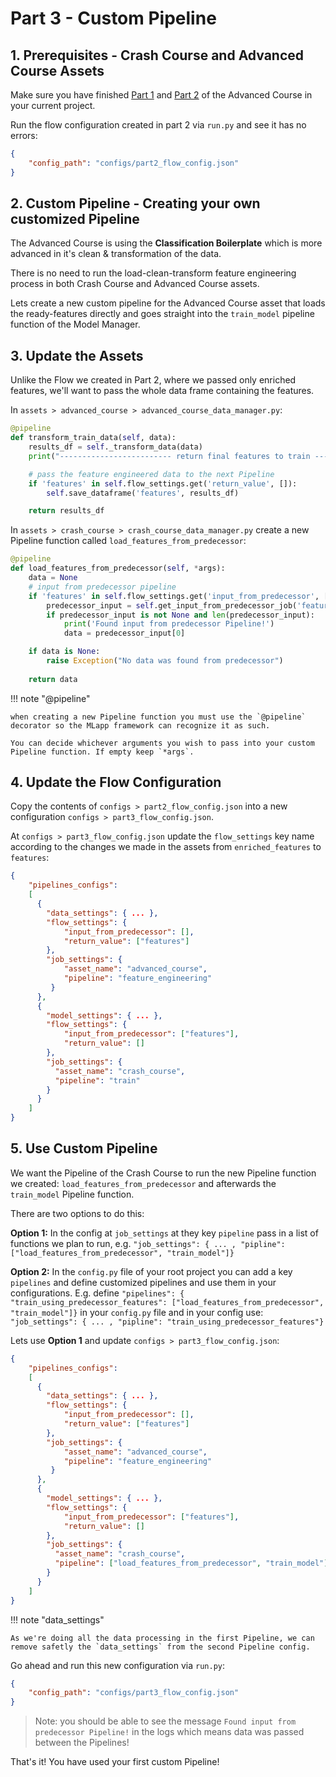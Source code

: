 # Part 3 - Custom Pipeline

## 1. Prerequisites - Crash Course and Advanced Course Assets

Make sure you have finished [Part 1](/advanced-topics/part-1-boilerplates) and [Part 2](/advanced-topics/part-2-flow) of the Advanced Course in your current project.

Run the flow configuration created in part 2 via `run.py` and see it has no errors:
```json
{
    "config_path": "configs/part2_flow_config.json"
}
```

## 2. Custom Pipeline - Creating your own customized Pipeline

The Advanced Course is using the **Classification Boilerplate** which is more advanced in it's clean & transformation of the data.

There is no need to run the load-clean-transform feature engineering process in both Crash Course and Advanced Course assets.

Lets create a new custom pipeline for the Advanced Course asset that loads the ready-features directly and goes straight into the `train_model` pipeline function of the Model Manager.


## 3. Update the Assets

Unlike the Flow we created in Part 2, where we passed only enriched features, we'll want to pass the whole data frame containing the features.

In `assets > advanced_course > advanced_course_data_manager.py`:

```python
@pipeline
def transform_train_data(self, data):
    results_df = self._transform_data(data)
    print("------------------------- return final features to train -------------------------")

    # pass the feature engineered data to the next Pipeline 
    if 'features' in self.flow_settings.get('return_value', []):
        self.save_dataframe('features', results_df)

    return results_df
```

In `assets > crash_course > crash_course_data_manager.py` create a new Pipeline function called `load_features_from_predecessor`:

```python
@pipeline
def load_features_from_predecessor(self, *args):
    data = None
    # input from predecessor pipeline
    if 'features' in self.flow_settings.get('input_from_predecessor', []):
        predecessor_input = self.get_input_from_predecessor_job('features')
        if predecessor_input is not None and len(predecessor_input):
            print('Found input from predecessor Pipeline!')
            data = predecessor_input[0]

    if data is None:
        raise Exception("No data was found from predecessor")
    
    return data
```

!!! note "@pipeline"
    
    when creating a new Pipeline function you must use the `@pipeline` decorator so the MLapp framework can recognize it as such.
    
    You can decide whichever arguments you wish to pass into your custom Pipeline function. If empty keep `*args`.


## 4. Update the Flow Configuration

Copy the contents of `configs > part2_flow_config.json` into a new configuration `configs > part3_flow_config.json`.

At `configs > part3_flow_config.json` update the `flow_settings` key name according to the changes we made in the assets from `enriched_features` to `features`:

```json
{
    "pipelines_configs": 
    [
      { 
        "data_settings": { ... },
        "flow_settings": {
            "input_from_predecessor": [],
            "return_value": ["features"]
        },
        "job_settings": { 
            "asset_name": "advanced_course",
            "pipeline": "feature_engineering"
         }
      },
      {
        "model_settings": { ... },
        "flow_settings": {
            "input_from_predecessor": ["features"],
            "return_value": []
        }, 
        "job_settings": { 
          "asset_name": "crash_course",
          "pipeline": "train" 
        } 
      }
    ]
}
```

## 5. Use Custom Pipeline

We want the Pipeline of the Crash Course to run the new Pipeline function we created: `load_features_from_predecessor` and afterwards the  `train_model` Pipeline function.

There are two options to do this:

**Option 1:** In the config at `job_settings` at they key `pipeline` pass in a list of functions we plan to run, e.g.
`"job_settings": { ... , "pipline": ["load_features_from_predecessor", "train_model"]}`

**Option 2:** In the `config.py` file of your root project you can add a key `pipelines` and define customized pipelines and use them in your configurations. E.g. define `"pipelines": { "train_using_predecessor_features": ["load_features_from_predecessor", "train_model"]}` in your `config.py` file and in your config use: `"job_settings": { ... , "pipline": "train_using_predecessor_features"}`

Lets use **Option 1** and update `configs > part3_flow_config.json`:
```json
{
    "pipelines_configs": 
    [
      { 
        "data_settings": { ... },
        "flow_settings": {
            "input_from_predecessor": [],
            "return_value": ["features"]
        },
        "job_settings": { 
            "asset_name": "advanced_course",
            "pipeline": "feature_engineering"
         }
      },
      {
        "model_settings": { ... },
        "flow_settings": {
            "input_from_predecessor": ["features"],
            "return_value": []
        }, 
        "job_settings": { 
          "asset_name": "crash_course",
          "pipeline": ["load_features_from_predecessor", "train_model"] 
        } 
      }
    ]
}
```

!!! note "data_settings"

    As we're doing all the data processing in the first Pipeline, we can remove safetly the `data_settings` from the second Pipeline config.


Go ahead and run this new configuration via `run.py`:

```json
{
    "config_path": "configs/part3_flow_config.json"
}
```

> Note: you should be able to see the message `Found input from predecessor Pipeline!` in the logs which means data was passed between the Pipelines!

That's it! You have used your first custom Pipeline!


